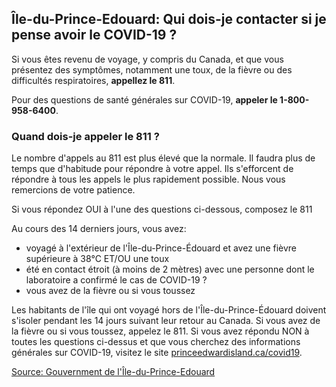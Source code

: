 ## Île-du-Prince-Edouard: Qui dois-je contacter si je pense avoir le COVID-19 ?

Si vous êtes revenu de voyage, y compris du Canada, et que vous présentez des symptômes, notamment une toux, de la fièvre ou des difficultés respiratoires, **appellez le 811**.

Pour des questions de santé générales sur COVID-19, **appeler le 1-800-958-6400**.

### Quand dois-je appeler le 811 ?

Le nombre d'appels au 811 est plus élevé que la normale. Il faudra plus de temps que d'habitude pour répondre à votre appel. Ils s'efforcent de répondre à tous les appels le plus rapidement possible. Nous vous remercions de votre patience.

Si vous répondez OUI à l'une des questions ci-dessous, composez le 811

Au cours des 14 derniers jours, vous avez:

- voyagé à l'extérieur de l'Île-du-Prince-Édouard et avez une fièvre supérieure à 38°C ET/OU une toux
- été en contact étroit (à moins de 2 mètres) avec une personne dont le laboratoire a confirmé le cas de COVID-19 ?
- vous avez de la fièvre ou si vous toussez

Les habitants de l'île qui ont voyagé hors de l'Île-du-Prince-Édouard doivent s'isoler pendant les 14 jours suivant leur retour au Canada. Si vous avez de la fièvre ou si vous toussez, appelez le 811. Si vous avez répondu NON à toutes les questions ci-dessus et que vous cherchez des informations générales sur COVID-19, visitez le site [princeedwardisland.ca/covid19](https://www.princeedwardisland.ca/fr/sujet/covid-19).

[Source: Gouvernment de l'Île-du-Prince-Edouard](https://www.princeedwardisland.ca/fr/information/sante-et-mieux-etre/covid-19-quand-devrais-je-composer-le-811)
